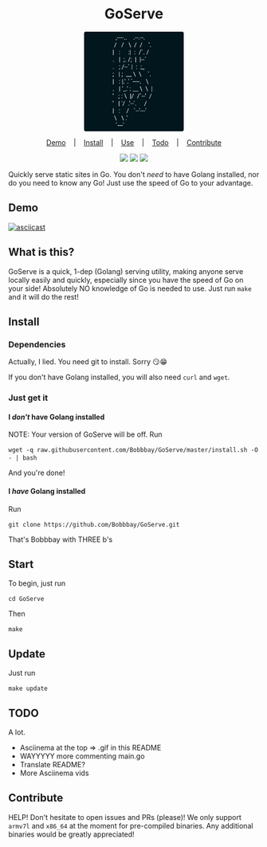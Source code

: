 <h1 align="center"> GoServe </h1>

<p align="center"><img src="https://github.com/Bobbbay/GoServe/raw/master/assets/GoServe-mini.png" height="200" align="center"/></p>

<p align="center">
  <a href="#demo">Demo</a>
  &nbsp;&nbsp;&nbsp;|&nbsp;&nbsp;&nbsp;
  <a href="#install">Install</a>
  &nbsp;&nbsp;&nbsp;|&nbsp;&nbsp;&nbsp;
  <a href="#start">Use</a>
  &nbsp;&nbsp;&nbsp;|&nbsp;&nbsp;&nbsp;
  <a href="#todo">Todo</a>
  &nbsp;&nbsp;&nbsp;|&nbsp;&nbsp;&nbsp;
  <a href="#contribute">Contribute</a>
</p>

<p align="center">
  <a target="_blank" href="https://app.circleci.com/github/Bobbbay/GoServe/pipelines" title="Circle CI Check"><img src="https://circleci.com/gh/Bobbbay/GoServe.svg?style=svg"/></a>
  <a target="_blank" href="https://travis-ci.org/Bobbbay/GoServe" title="Travis CI Check"><img src="https://travis-ci.org/Bobbbay/GoServe.svg?branch=master"/></a>
  <a target="_blank" href="https://app.bitrise.io/app/b0999db5cd64218a" title="Bitrise Check"><img src="https://app.bitrise.io/app/b0999db5cd64218a/status.svg?token=3krVYrcb8WhnTUEsSOAB8Q"/></a>
</p>

Quickly serve static sites in Go. You don't *need* to have Golang installed, nor do you need to know any Go! Just use the speed of Go to your advantage.

## Demo
[![asciicast](https://asciinema.org/a/307129.svg)](https://asciinema.org/a/307129)

## What is this?
GoServe is a quick, 1-dep (Golang) serving utility, making anyone serve locally easily and quickly, especially since you have the speed of Go on your side!
Absolutely NO knowledge of Go is needed to use. Just run `make` and it will do the rest!

## Install
### Dependencies
Actually, I lied. You need git to install. Sorry :smirk::grin:

If you don't have Golang installed, you will also need `curl` and `wget`. 

### Just get it
#### I *don't* have Golang installed
NOTE: Your version of GoServe will be off. 
Run 
```
wget -q raw.githubusercontent.com/Bobbbay/GoServe/master/install.sh -O - | bash
```
And you're done!

#### I *have* Golang installed
Run 
```
git clone https://github.com/Bobbbay/GoServe.git
```
That's Bobbbay with THREE b's

## Start
To begin, just run 
```
cd GoServe
```
Then
```
make
```

## Update
Just run 
```
make update
```

## TODO
A lot.
- Asciinema at the top => .gif in this README
- WAYYYYY more commenting main.go
- Translate README?
- More Asciinema vids

## Contribute
HELP! Don't hesitate to open issues and PRs (please)!
We only support `armv7l` and `x86_64` at the moment for pre-compiled binaries. Any additional binaries would be greatly appreciated!
